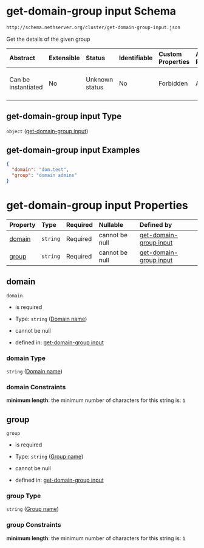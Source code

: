 # get-domain-group input Schema

```txt
http://schema.nethserver.org/cluster/get-domain-group-input.json
```

Get the details of the given group

| Abstract            | Extensible | Status         | Identifiable | Custom Properties | Additional Properties | Access Restrictions | Defined In                                                                                |
| :------------------ | :--------- | :------------- | :----------- | :---------------- | :-------------------- | :------------------ | :---------------------------------------------------------------------------------------- |
| Can be instantiated | No         | Unknown status | No           | Forbidden         | Allowed               | none                | [get-domain-group-input.json](cluster/get-domain-group-input.json "open original schema") |

## get-domain-group input Type

`object` ([get-domain-group input](get-domain-group-input.md))

## get-domain-group input Examples

```json
{
  "domain": "dom.test",
  "group": "domain admins"
}
```

# get-domain-group input Properties

| Property          | Type     | Required | Nullable       | Defined by                                                                                                                                                       |
| :---------------- | :------- | :------- | :------------- | :--------------------------------------------------------------------------------------------------------------------------------------------------------------- |
| [domain](#domain) | `string` | Required | cannot be null | [get-domain-group input](get-domain-group-input-properties-domain-name.md "http://schema.nethserver.org/cluster/get-domain-group-input.json#/properties/domain") |
| [group](#group)   | `string` | Required | cannot be null | [get-domain-group input](get-domain-group-input-properties-group-name.md "http://schema.nethserver.org/cluster/get-domain-group-input.json#/properties/group")   |

## domain



`domain`

*   is required

*   Type: `string` ([Domain name](get-domain-group-input-properties-domain-name.md))

*   cannot be null

*   defined in: [get-domain-group input](get-domain-group-input-properties-domain-name.md "http://schema.nethserver.org/cluster/get-domain-group-input.json#/properties/domain")

### domain Type

`string` ([Domain name](get-domain-group-input-properties-domain-name.md))

### domain Constraints

**minimum length**: the minimum number of characters for this string is: `1`

## group



`group`

*   is required

*   Type: `string` ([Group name](get-domain-group-input-properties-group-name.md))

*   cannot be null

*   defined in: [get-domain-group input](get-domain-group-input-properties-group-name.md "http://schema.nethserver.org/cluster/get-domain-group-input.json#/properties/group")

### group Type

`string` ([Group name](get-domain-group-input-properties-group-name.md))

### group Constraints

**minimum length**: the minimum number of characters for this string is: `1`
